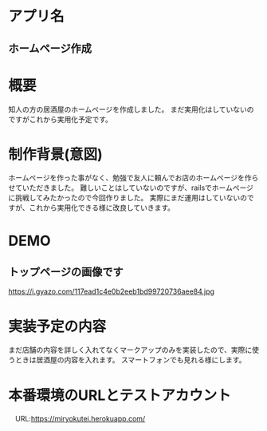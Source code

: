 # アプリ名 
## ホームページ作成
# 概要
知人の方の居酒屋のホームページを作成しました。
まだ実用化はしていないのですがこれから実用化予定です。
# 制作背景(意図)
ホームページを作った事がなく、勉強で友人に頼んでお店のホームページを作らせていただきました。
難しいことはしていないのですが、railsでホームページに挑戦してみたかったので今回作りました。
実際にまだ運用はしていないのですが、これから実用化できる様に改良していきます。
# DEMO
## トップページの画像です
  https://i.gyazo.com/117ead1c4e0b2eeb1bd99720736aee84.jpg
# 実装予定の内容
  まだ店舗の内容を詳しく入れてなくマークアップのみを実装したので、実際に使うときは居酒屋の内容を入れます。
  スマートフォンでも見れる様にします。
# 本番環境のURLとテストアカウント
　URL:https://miryokutei.herokuapp.com/
